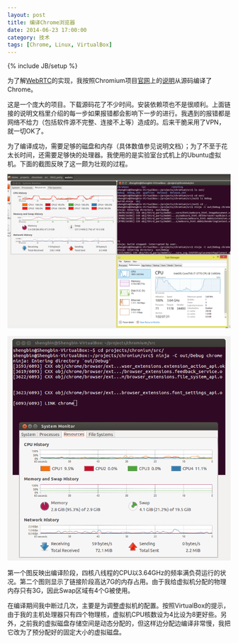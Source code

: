 ```yaml
---
layout: post
title: 编译Chrome浏览器
date: 2014-06-23 17:00:00
category: 技术
tags: [Chrome, Linux, VirtualBox]
---
```

{% include JB/setup %}

为了解[WebRTC](/posts/webrtc-introduction/)的实现，我按照Chromium项目[官网](https://code.google.com/p/chromium/)上的[说明](https://code.google.com/p/chromium/wiki/LinuxBuildInstructions)从源码编译了Chrome。

<!--more-->

这是一个庞大的项目。下载源码花了不少时间。安装依赖项也不是很顺利。上面链接的说明文档里介绍的每一步如果报错都会影响下一步的进行。我遇到的报错都是网络不给力（包括软件源不完整、连接不上等）造成的。后来干脆采用了VPN，就一切OK了。

为了编译成功，需要足够的磁盘和内存（具体数值参见说明文档）；为了不至于花太长时间，还需要足够快的处理器。我使用的是实验室台式机上的Ubuntu虚拟机。下面的截图反映了这一颇为壮观的过程。

![](/images/2014-06-23-compile-chrome-status-1.png)


![](/images/2014-06-23-compile-chrome-status-2.png)


第一个图反映出编译阶段，四核八线程的CPU以3.64GHz的频率满负荷运行的状况。第二个图则显示了链接阶段高达7G的内存占用。由于我给虚拟机分配的物理内存只有3G，因此Swap区域有4个G被使用。

在编译期间我中断过几次，主要是为调整虚拟机的配置。按照VirtualBox的提示，由于我的主机处理器只有四个物理核，虚拟机CPU核数设为4比设为8更好些。另外，之前我的虚拟磁盘存储空间是动态分配的，但这样边分配边编译非常慢，我把它改为了预分配好的固定大小的虚拟磁盘。
